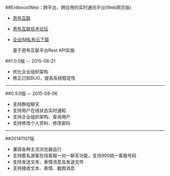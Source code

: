 ##EntboostWeb：跨平台、跨应用的实时通讯平台(Web网页版)
* [恩布互联](http://www.entboost.com)
* [恩布互联技术论坛](http://forum.entboost.com/forum.php)
* [企业IM私有云下载](http://doc.entboost.com/index.php/Downloads)

  基于恩布互联平台Rest API实施
  
##1.0.0版 -- 2015-08-21
+ 优化企业组织架构
+ 修正已知BUG，提高系统稳定性 


----------


##0.9.0版 -- 2015-08-06
+ 支持群组聊天
+ 支持用户在线状态实时通知
+ 支持企业组织架构、查询用户
+ 支持修改个人资料、修改密码

----------
##20141107版
+ 兼容各种主流浏览器运行
+ 支持匿名游客在线客服一对一聊天功能，支持900统一客服号码
+ 支持发送文本、表情消息及发送文件
+ 支持接收文本、表情、截图消息

